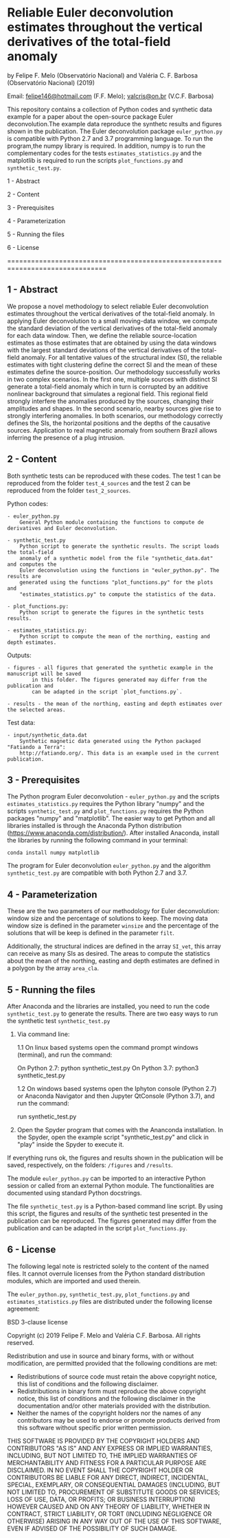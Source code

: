 # Reliable Euler deconvolution estimates throughout the vertical derivatives of the total-field anomaly

by Felipe F. Melo (Observatório Nacional) and Valéria C. F. Barbosa (Observatório
Nacional) (2019)

Email: felipe146@hotmail.com (F.F. Melo); valcris@on.br (V.C.F. Barbosa) 

This repository contains a collection of Python codes and synthetic data 
example for a paper about the open-source package Euler deconvolution.The 
example data reproduce the synthetc results and figures shown in the publication.
The Euler deconvolution package `euler_python.py` is compatible with Python 2.7
and 3.7 programming language. To run the program,the numpy library is required. 
In addition, numpy is to run the complementary codes for the tests `estimates_statistics.py`
and the matplotlib is required to run the scripts `plot_functions.py` and `synthetic_test.py`.

1 - Abstract

2 - Content

3 - Prerequisites

4 - Parameterization

5 - Running the files

6 - License

===============================================================================


1 - Abstract
----------------------
We propose a novel methodology to select reliable Euler deconvolution estimates throughout the vertical derivatives of the total-field anomaly. In applying Euler deconvolution to a small moving-data window, we compute the standard deviation of the vertical derivatives of the total-field anomaly for each data window. Then, we define the reliable source-location estimates as those estimates that are obtained by using the data windows with the largest standard deviations of the vertical derivatives of the total-field anomaly. For all tentative values of the structural index (SI), the reliable estimates with tight clustering define the correct SI and the mean of these estimates define the source-position. Our methodology successfully works in two complex scenarios. In the first one, multiple sources with distinct SI generate a total-field anomaly which in turn is corrupted by an additive nonlinear background that simulates a regional field. This regional field strongly interfere the anomalies produced by the sources, changing their amplitudes and shapes. In the second scenario, nearby sources give rise to strongly interfering anomalies. In both scenarios, our methodology correctly defines the SIs, the horizontal positions and the depths of the causative sources. Application to real magnetic anomaly from southern Brazil allows inferring the presence of a plug intrusion.

2 - Content
----------------------

Both synthetic tests can be reproduced with these codes. The test 1 can be reproduced from the folder
`test_4_sources` and the test 2 can be reproduced from the folder `test_2_sources`.

Python codes:

	- euler_python.py
		General Python module containing the functions to compute de derivatives and Euler deconvolution.
	
	- synthetic_test.py
		Python script to generate the synthetic results. The script loads the total-field
		anomaly of a synthetic model from the file "synthetic_data.dat" and computes the
		Euler deconvolution using the functions in "euler_python.py". The results are 
		generated using the functions "plot_functions.py" for the plots and 
		"estimates_statistics.py" to compute the statistics of the data. 
		
	- plot_functions.py:
		Python script to generate the figures in the synthetic tests results. 
	
	- estimates_statistics.py:
		Python script to compute the mean of the northing, easting and depth estimates.  
	
Outputs: 
 
	- figures - all figures that generated the synthetic example in the manuscript will be saved
			in this folder. The figures generated may differ from the publication and
			can be adapted in the script `plot_functions.py`.
						 
	- results - the mean of the northing, easting and depth estimates over the selected areas.

Test data:

	- input/synthetic_data.dat
		Synthetic magnetic data generated using the Python packaged "Fatiando a Terra":	
		http://fatiando.org/. This data is an example used in the current publication.
	
3 - Prerequisites
----------------------
The Python program Euler deconvolution - `euler_python.py` and the scripts `estimates_statistics.py` requires 
the Python library "numpy" and the scripts `synthetic_test.py` and `plot_functions.py` requires the Python
packages "numpy" and "matplotlib". 
The easier way to get Python and all libraries installed is through the Anaconda Python 
distribution (https://www.anaconda.com/distribution/). After installed Anaconda, install the libraries 
by running the following command in your terminal:

	conda install numpy matplotlib

The program for Euler deconvolution `euler_python.py` and the algorithm `synthetic_test.py`
 are compatible with both Python 2.7 and 3.7.
 
4 - Parameterization
----------------------
These are the two parameters of our methodology for Euler deconvolution: window size and the percentage of solutions to keep. 
The moving data window size is defined in the parameter `winsize` and the percentage of the solutions that will be keep is defined in the parameter `filt`.

Additionally, the structural indices are defined in the array `SI_vet`, this array can receive as many SIs as desired.
The areas to compute the statistics about the mean of the northing, easting and depth estimates are defined in a polygon by the array `area_cla`.

5 - Running the files
----------------------
After Anaconda and the libraries are installed, you need to run 
the code `synthetic_test.py` to generate the results.
There are two easy ways to run the synthetic test `synthetic_test.py`

1. Via command line: 

	1.1 On linux based systems open the command prompt windows (terminal), and run the command:
	
	On Python 2.7: python synthetic_test.py 
	On Python 3.7: python3 synthetic_test.py 

	1.2 On windows based systems open the Iphyton console (Python 2.7) or 
	Anaconda Navigator and then Jupyter QtConsole (Python 3.7), and run the command:

	run synthetic_test.py

2. Open the Spyder program that comes with the Ananconda installation. In the Spyder, open
the example script "synthetic_test.py" and click in "play" inside the Spyder to execute it.

If everything runs ok, the figures and results shown in the publication will be saved, respectively,
on the folders: `/figures` and `/results`.

The  module `euler_python.py` can be imported to an interactive Python session or called from
an external Python module. The functionalities are documented using standard Python
docstrings.

The file `synthetic_test.py` is a Python-based command line script. By using this 
script, the figures and results of the synthetic test presented in the publication can be reproduced.
The figures generated may differ from the publication and can be adapted in the script `plot_functions.py`.


6 - License
----------------------
The following legal note is restricted solely to the content of the named files. It cannot
overrule licenses from the Python standard distribution modules, which are imported and
used therein.

The `euler_python.py`, `synthetic_test.py`, `plot_functions.py` and `estimates_statistics.py`
files are distributed under the following license agreement:

BSD 3-clause license

Copyright (c) 2019 Felipe F. Melo and Valéria C.F. Barbosa.
All rights reserved.

Redistribution and use in source and binary forms, with or without
modification, are permitted provided that the following conditions are met:

* Redistributions of source code must retain the above copyright notice,
  this list of conditions and the following disclaimer.
* Redistributions in binary form must reproduce the above copyright notice,
  this list of conditions and the following disclaimer in the documentation
  and/or other materials provided with the distribution.
* Neither the names of the copyright holders nor the names of any contributors
  may be used to endorse or promote products derived from this software
  without specific prior written permission.

THIS SOFTWARE IS PROVIDED BY THE COPYRIGHT HOLDERS AND CONTRIBUTORS "AS IS" AND
ANY EXPRESS OR IMPLIED WARRANTIES, INCLUDING, BUT NOT LIMITED TO, THE IMPLIED
WARRANTIES OF MERCHANTABILITY AND FITNESS FOR A PARTICULAR PURPOSE ARE
DISCLAIMED. IN NO EVENT SHALL THE COPYRIGHT HOLDER OR CONTRIBUTORS BE LIABLE
FOR ANY DIRECT, INDIRECT, INCIDENTAL, SPECIAL, EXEMPLARY, OR CONSEQUENTIAL
DAMAGES (INCLUDING, BUT NOT LIMITED TO, PROCUREMENT OF SUBSTITUTE GOODS OR
SERVICES; LOSS OF USE, DATA, OR PROFITS; OR BUSINESS INTERRUPTION) HOWEVER
CAUSED AND ON ANY THEORY OF LIABILITY, WHETHER IN CONTRACT, STRICT LIABILITY,
OR TORT (INCLUDING NEGLIGENCE OR OTHERWISE) ARISING IN ANY WAY OUT OF THE USE
OF THIS SOFTWARE, EVEN IF ADVISED OF THE POSSIBILITY OF SUCH DAMAGE.
